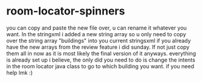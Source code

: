 # room-locator-spinners
you can copy and paste the new file over, u can rename it whatever you want. In the stringxml i added a new string array so u only need to copy over the string array "buildings" into you current stringsxml if you already have the new arrays from the review feature i did sunday.
If not just copy them all in now as it is most likely the final version of it anyways. everything is already set up i believe, the only did you need to do is change the intents in the room locator java class to go to which building you want. if you need help lmk :)
